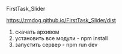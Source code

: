FirstTask_Slider

https://zmdog.github.io/FirstTask_Slider/dist

1. скачать архивом
2. установить все модули - npm install
3. запустить сервер - npm run dev
